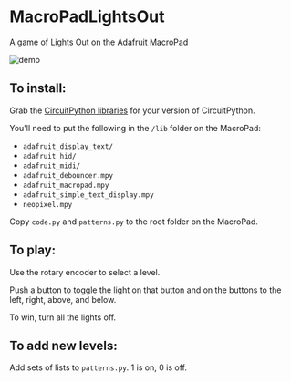 # MacroPadLightsOut

A game of Lights Out on the [Adafruit MacroPad](https://www.adafruit.com/product/5128)

![demo](img/demo.gif)

## To install:
Grab the [CircuitPython libraries](https://circuitpython.org/libraries) for your version of CircuitPython.

You'll need to put the following in the `/lib` folder on the MacroPad:
 * `adafruit_display_text/`
 * `adafruit_hid/`
 * `adafruit_midi/`
 * `adafruit_debouncer.mpy`
 * `adafruit_macropad.mpy`
 * `adafruit_simple_text_display.mpy`
 * `neopixel.mpy`

Copy `code.py` and `patterns.py` to the root folder on the MacroPad.

## To play:

Use the rotary encoder to select a level.

Push a button to toggle the light on that button and on the buttons to the
left, right, above, and below.

To win, turn all the lights off.

## To add new levels:

Add sets of lists to `patterns.py`.  1 is on, 0 is off.
